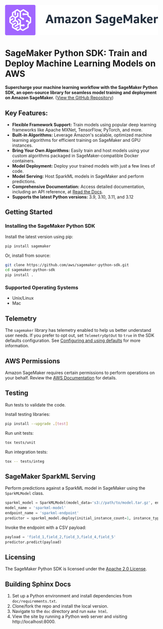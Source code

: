 [![SageMaker Banner](https://github.com/aws/sagemaker-python-sdk/raw/master/branding/icon/sagemaker-banner.png)](https://github.com/aws/sagemaker-python-sdk)

# SageMaker Python SDK: Train and Deploy Machine Learning Models on AWS

**Supercharge your machine learning workflow with the SageMaker Python SDK, an open-source library for seamless model training and deployment on Amazon SageMaker.**  ([View the GitHub Repository](https://github.com/aws/sagemaker-python-sdk))

## Key Features:

*   **Flexible Framework Support:** Train models using popular deep learning frameworks like Apache MXNet, TensorFlow, PyTorch, and more.
*   **Built-in Algorithms:** Leverage Amazon's scalable, optimized machine learning algorithms for efficient training on SageMaker and GPU instances.
*   **Bring Your Own Algorithms:**  Easily train and host models using your custom algorithms packaged in SageMaker-compatible Docker containers.
*   **Model Deployment:** Deploy your trained models with just a few lines of code.
*   **Model Serving:** Host SparkML models in SageMaker and perform predictions.
*   **Comprehensive Documentation:** Access detailed documentation, including an API reference, at [Read the Docs](https://sagemaker.readthedocs.io).
*   **Supports the latest Python versions:** 3.9, 3.10, 3.11, and 3.12

## Getting Started

### Installing the SageMaker Python SDK

Install the latest version using pip:

```bash
pip install sagemaker
```

Or, install from source:

```bash
git clone https://github.com/aws/sagemaker-python-sdk.git
cd sagemaker-python-sdk
pip install .
```

### Supported Operating Systems

*   Unix/Linux
*   Mac

## Telemetry

The `sagemaker` library has telemetry enabled to help us better understand user needs. If you prefer to opt out, set `TelemetryOptOut` to `true` in the SDK defaults configuration.  See [Configuring and using defaults](https://sagemaker.readthedocs.io/en/stable/overview.html#configuring-and-using-defaults-with-the-sagemaker-python-sdk) for more information.

## AWS Permissions

Amazon SageMaker requires certain permissions to perform operations on your behalf. Review the [AWS Documentation](https://docs.aws.amazon.com/sagemaker/latest/dg/sagemaker-roles.html) for details.

## Testing

Run tests to validate the code.

Install testing libraries:
```bash
pip install --upgrade .[test]
```

Run unit tests:
```bash
tox tests/unit
```

Run integration tests:
```bash
tox -- tests/integ
```

## SageMaker SparkML Serving

Perform predictions against a SparkML model in SageMaker using the `SparkMLModel` class.

```python
sparkml_model = SparkMLModel(model_data='s3://path/to/model.tar.gz', env={'SAGEMAKER_SPARKML_SCHEMA': schema})
model_name = 'sparkml-model'
endpoint_name = 'sparkml-endpoint'
predictor = sparkml_model.deploy(initial_instance_count=1, instance_type='ml.c4.xlarge', endpoint_name=endpoint_name)
```

Invoke the endpoint with a CSV payload:

```python
payload = 'field_1,field_2,field_3,field_4,field_5'
predictor.predict(payload)
```

## Licensing

The SageMaker Python SDK is licensed under the [Apache 2.0 License](http://aws.amazon.com/apache2.0/).

## Building Sphinx Docs

1.  Set up a Python environment and install dependencies from `doc/requirements.txt`.
2.  Clone/fork the repo and install the local version.
3.  Navigate to the `doc` directory and run `make html`.
4.  View the site by running a Python web server and visiting http://localhost:8000.